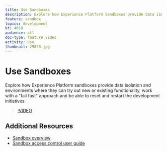 ```yaml
---
title: Use Sandboxes
description: Explore how Experience Platform Sandboxes provide data isolation and environments where they can try out new or existing functionality, work with a 'fail fast' approach and be able to reset and restart the development initiatives.
feature: sandbox
topics: development
kt: 4018
audience: all
doc-type: feature video
activity: use
thumbnail: 29838.jpg
---
```


# Use Sandboxes

Explore how Experience Platform sandboxes provide data isolation and environments where they can try out new or existing functionality, work with a "fail fast" approach and be able to reset and restart the development initiatives.

>[!VIDEO](https://video.tv.adobe.com/v/29838/?quality=12&learn=on)

## Additional Resources

* [Sandbox overview](https://www.adobe.io/apis/experienceplatform/home/permissions-and-sandboxes/permissions-and-sandboxes.html#!api-specification/markdown/narrative/technical_overview/sandboxes/sandboxes-overview.md)
* [Sandbox access control user guide](https://www.adobe.io/apis/experienceplatform/home/permissions-and-sandboxes/permissions-and-sandboxes.html#!api-specification/markdown/narrative/technical_overview/access-control/access-control-user-guide.md)